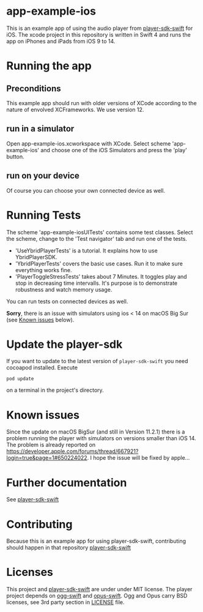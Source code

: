 # app-example-ios
This is an example app of using the audio player from [player-sdk-swift](https://github.com/ybrid/player-sdk-swift) for iOS. The xcode project in this repository is written in Swift 4 and runs the app on iPhones and iPads from iOS 9 to 14. 

# Running the app

## Preconditions
This example app should run with older versions of XCode according to the nature of envolved XCFrameworks. We use version 12.

## run in a simulator
Open app-example-ios.xcworkspace with XCode. Select scheme 'app-example-ios' and choose one of the iOS Simulators and press the 'play' button. 

## run on your device
Of course you can choose your own connected device as well. 


# Running Tests 
The scheme 'app-example-iosUITests' contains some test classes. Select the scheme, change to the 'Test navigator' tab and run one of the tests.

- 'UseYbridPlayerTests' is a tutorial. It explains how to use YbridPlayerSDK.
- 'YbridPlayerTests' covers the basic use cases. Run it to make sure everything works fine.
- 'PlayerToggleStressTests' takes about 7 Minutes. It toggles play and stop in decreasing time intervalls. It's purpose is to demonstrate robustness and watch memory usage.

You can run tests on connected devices as well.

**Sorry**, there is an issue with simulators using ios < 14 on macOS Big Sur (see [Known issues](https://github.com/ybrid/app-example-ios#known-issues) below).


# Update the player-sdk
If you want to update to the latest version of ```player-sdk-swift``` you need cocoapod installed. Execute
```shell
pod update
```
on a terminal in the project's directory.


# Known issues
Since the update on macOS BigSur (and still in Version 11.2.1) there is a problem running the player with simulators on versions smaller than iOS 14. The problem is already reported on https://developer.apple.com/forums/thread/667921?login=true&page=1#650224022. I hope the issue will be fixed by apple...

# Further documentation
See [player-sdk-swift](https://github.com/ybrid/player-sdk-swift)

# Contributing
Because this is an example app for using player-sdk-swift, contributing should happen in that repository [player-sdk-swift](https://github.com/ybrid/player-sdk-swift)

# Licenses
This project and [player-sdk-swift](https://github.com/ybrid/player-sdk-swift) are under under MIT license. The player project depends on [ogg-swift](https://github.com/ybrid/ogg-swift) and [opus-swift](https://github.com/ybrid/opus-swift). Ogg and Opus carry BSD licenses, see 3rd party section in [LICENSE](https://github.com/ybrid/app-example-ios/blob/master/LICENSE) file.